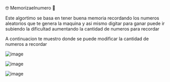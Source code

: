 🤓 Memorizaelnumero 🤔
<p>Este algortimo se basa en tener buena memoria recordando los numeros aleatorios que te genera la maquina y asi mismo digitar para ganar puede ir subiendo la dificultad aumentando la cantidad de numeros para recordar </p>
<p>A continuacion te muestro donde se puede modificar la cantidad de numeros a recordar </p>

![image](https://github.com/user-attachments/assets/5466c112-f25b-4d49-a662-34e528331769)

![image](https://github.com/user-attachments/assets/281b2248-1aa0-4b70-a5ec-0e723bb37404)

![image](https://github.com/user-attachments/assets/7a654c6e-92a8-4cd5-b25f-100862c6278b)

